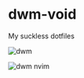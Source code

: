 # dwm-void
My suckless dotfiles

![dwm](https://github.com/autonomuscoder/Dwm/assets/112854891/01d63a6e-6e7f-44a4-b70c-918a4389160d)

![dwm nvim](https://github.com/autonomuscoder/Dwm/assets/112854891/47865455-4484-4871-9e30-8f6e60bcbec7)
